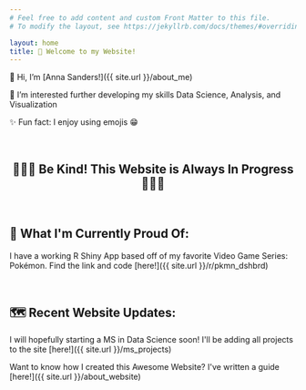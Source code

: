 ```yaml
---
# Feel free to add content and custom Front Matter to this file.
# To modify the layout, see https://jekyllrb.com/docs/themes/#overriding-theme-defaults

layout: home
title: 🦕 Welcome to my Website!
---
```


👋 Hi, I’m [Anna Sanders!]({{ site.url }}/about_me)

🌱 I’m interested further developing my skills Data Science, Analysis, and Visualization

✨ Fun fact: I enjoy using emojis 😁

<br>

<h2 style="text-align:center;"> 🐢🐢🐢 Be Kind! This Website is Always In Progress 🐢🐢🐢 </h2>

<br>

## 🐉 What I'm Currently Proud Of: 

I have a working R Shiny App based off of my favorite Video Game Series: Pokémon. Find the link and code [here!]({{ site.url }}/r/pkmn_dshbrd)

<br>

## 🗺 Recent Website Updates: 

I will hopefully starting a MS in Data Science soon! I'll be adding all projects to the site [here!]({{ site.url }}/ms_projects)

Want to know how I created this Awesome Website? I've written a guide [here!]({{ site.url }}/about_website)
